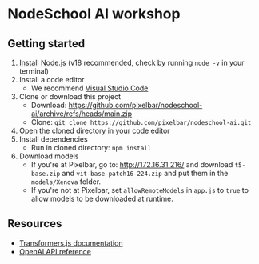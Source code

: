 # NodeSchool AI workshop

## Getting started

1. [Install Node.js](https://nodejs.org/en/download) (v18 recommended, check by running `node -v` in your terminal)
2. Install a code editor
   - We recommend [Visual Studio Code](https://code.visualstudio.com)
3. Clone or download this project
   - Download: https://github.com/pixelbar/nodeschool-ai/archive/refs/heads/main.zip
   - Clone: `git clone https://github.com/pixelbar/nodeschool-ai.git`
4. Open the cloned directory in your code editor
5. Install dependencies
   - Run in cloned directory: `npm install`
6. Download models
   - If you're at Pixelbar, go to: http://172.16.31.216/ and download `t5-base.zip` and `vit-base-patch16-224.zip` and put them in the `models/Xenova` folder.
   - If you're not at Pixelbar, set `allowRemoteModels` in `app.js` to `true` to allow models to be downloaded at runtime.

## Resources

- [Transformers.js documentation](https://huggingface.co/docs/transformers.js/index)
- [OpenAI API reference](https://platform.openai.com/docs/api-reference?lang=node.js)
